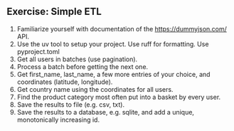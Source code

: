 ## Exercise: Simple ETL

1. Familiarize yourself with documentation of the https://dummyjson.com/ API.
2. Use the uv tool to setup your project. Use ruff for formatting. Use pyproject.toml
3. Get all users in batches (use pagination).
4. Process a batch before getting the next one.
5. Get first_name, last_name, a few more entries of your choice, and coordinates (latitude, longitude).
6. Get country name using the coordinates for all users.
7. Find the product category most often put into a basket by every user.
8. Save the results to file (e.g. csv, txt).
9. Save the results to a database, e.g. sqlite, and add a unique, monotonically increasing id.